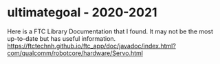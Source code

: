 # ultimategoal - 2020-2021

Here is a FTC Library Documentation that I found. It may not be the most up-to-date but has useful information. 
https://ftctechnh.github.io/ftc_app/doc/javadoc/index.html?com/qualcomm/robotcore/hardware/Servo.html

